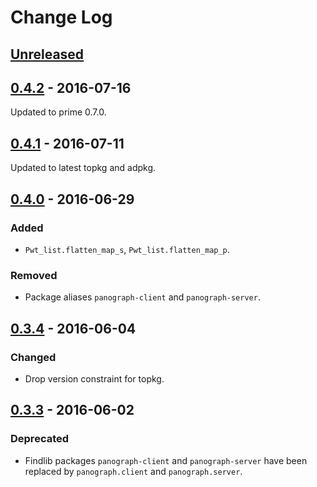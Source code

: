 # Change Log

## [Unreleased]

## [0.4.2] - 2016-07-16

Updated to prime 0.7.0.

## [0.4.1] - 2016-07-11

Updated to latest topkg and adpkg.

## [0.4.0] - 2016-06-29

### Added
- `Pwt_list.flatten_map_s`, `Pwt_list.flatten_map_p`.

### Removed
- Package aliases `panograph-client` and `panograph-server`.

## [0.3.4] - 2016-06-04

### Changed
- Drop version constraint for topkg.

## [0.3.3] - 2016-06-02

### Deprecated
- Findlib packages `panograph-client` and `panograph-server` have been
  replaced by `panograph.client` and `panograph.server`.

[Unreleased]: https://github.com/paurkedal/panograph/compare/0.4.2...HEAD
[0.4.2]: https://github.com/paurkedal/panograph/compare/0.4.1...0.4.2
[0.4.1]: https://github.com/paurkedal/panograph/compare/0.4.0...0.4.1
[0.4.0]: https://github.com/paurkedal/panograph/compare/0.3.4...0.4.0
[0.3.4]: https://github.com/paurkedal/panograph/compare/0.3.3...0.3.4
[0.3.3]: https://github.com/paurkedal/panograph/compare/0.3.2...0.3.3
